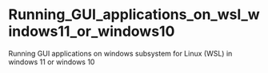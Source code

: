 # Running_GUI_applications_on_wsl_windows11_or_windows10
Running GUI applications on windows subsystem for Linux (WSL) in windows 11 or windows 10
